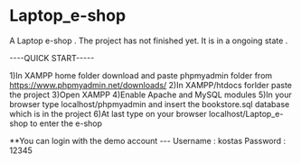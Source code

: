 # Laptop_e-shop
A Laptop e-shop . The project has not finished  yet. It is in a ongoing state .

----QUICK START-----


1)In XAMPP home folder download and paste phpmyadmin folder from https://www.phpmyadmin.net/downloads/
2)In XAMPP/htdocs forlder paste the project
3)Open XAMPP
4)Enable Apache and MySQL modules
5)In your browser type localhost/phpmyadmin and insert the bookstore.sql database which is in the project
6)At last type on your browser localhost/Laptop_e-shop to enter the e-shop

**You can login with the demo account --- Username : kostas
                                          Password : 12345
